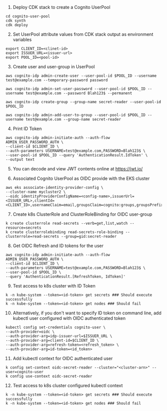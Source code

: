1. Deploy CDK stack to create a Cognito UserPool
```
cd cognito-user-pool
cdk synth
cdk deploy
```

2. Set UserPool attribute values from CDK stack output as environment variables
```
export CLIENT_ID=<clinet-id>
export ISSUER_URL=<issuer-url>
export POOL_ID=<pool-id>
```

3. Create user and user-group in UserPool
```
aws cognito-idp admin-create-user --user-pool-id $POOL_ID --username test@example.com --temporary-password password
 
aws cognito-idp admin-set-user-password --user-pool-id $POOL_ID --username test@example.com --password Blah123$ --permanent
 
aws cognito-idp create-group --group-name secret-reader --user-pool-id $POOL_ID 
 
aws cognito-idp admin-add-user-to-group --user-pool-id $POOL_ID --username test@example.com --group-name secret-reader
```

4. Print ID Token
```
aws cognito-idp admin-initiate-auth --auth-flow ADMIN_USER_PASSWORD_AUTH \
--client-id $CLIENT_ID \
--auth-parameters USERNAME=test@example.com,PASSWORD=Blah123$ \
--user-pool-id $POOL_ID --query 'AuthenticationResult.IdToken' \
--output text
```

5. You can decode and view JWT contents online at https://jwt.io/

6. Associated Cognito UserPool as OIDC provide with the EKS cluster
```
aws eks associate-identity-provider-config \
--cluster-name mycluster2 \
--oidc identityProviderConfigName=<config-name>,issuerUrl=<ISSUER_URL>,clientId=<CLIENT_ID>,usernameClaim=email,groupsClaim=cognito:groups,groupsPrefix=gid:
```

7. Create k8s ClusterRole and ClusterRoleBinding for OIDC user-group
```
k create clusterrole read-secrets --verb=get,list,watch --resource=secrets
k create clusterrolebinding read-secrets-role-binding --clusterrole=read-secrets --group=gid:secret-reader
```

8. Get OIDC Refresh and ID tokens for the user
```
aws cognito-idp admin-initiate-auth --auth-flow ADMIN_USER_PASSWORD_AUTH \
--client-id $CLIENT_ID \
--auth-parameters USERNAME=test@example.com,PASSWORD=Blah123$ \
--user-pool-id $POOL_ID \
--query 'AuthenticationResult.[RefreshToken, IdToken]'
```

9. Test access to k8s cluster with ID Token
```
k -n kube-system --token=<id-token> get secrets ### Should execute successfully
k -n kube-system --token=<id-token> get nodes ### Should fail
```

10. Alternatively, if you don't want to specify ID token on command line, add kubectl user configured with OIDC authenticated token 
```
kubectl config set-credentials cognito-user \
--auth-provider=oidc \
--auth-provider-arg=idp-issuer-url=$ISSUER_URL \
--auth-provider-arg=client-id=$CLIENT_ID \
--auth-provider-arg=refresh-token=<refresh_token> \
--auth-provider-arg=id-token=<id_token>
```

11. Add kubectl context for OIDC authenticated user
```
k config set-context oidc-secret-reader --cluster="<cluster-arn>" --user=cognito-user
k config use-context oidc-secret-reader
```

12. Test access to k8s cluster configured kubectl context
```
k -n kube-system --token=<id-token> get secrets ### Should execute successfully
k -n kube-system --token=<id-token> get nodes ### Should fail
```
